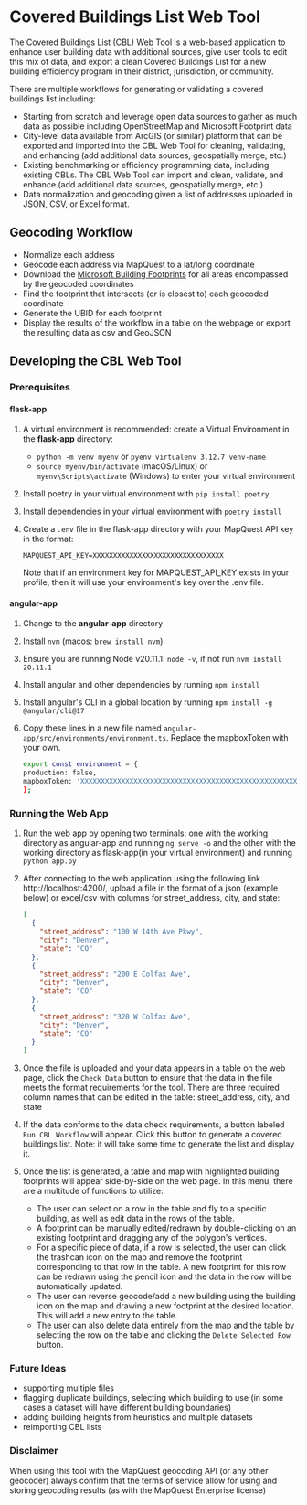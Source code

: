 # Covered Buildings List Web Tool

The Covered Buildings List (CBL) Web Tool is a web-based application to enhance user building data with additional sources, give user tools to edit this mix of data, and export a clean Covered Buildings List for a new building efficiency program in their district, jurisdiction, or community.

There are multiple workflows for generating or validating a covered buildings list including:

* Starting from scratch and leverage open data sources to gather as much data as possible including OpenStreetMap and Microsoft Footprint data
* City-level data available from ArcGIS (or similar) platform that can be exported and imported into the CBL Web Tool for cleaning, validating, and enhancing (add additional data sources, geospatially merge, etc.)
* Existing benchmarking or efficiency programming data, including existing CBLs. The CBL Web Tool can import and clean, validate, and enhance (add additional data sources, geospatially merge, etc.)
* Data normalization and geocoding given a list of addresses uploaded in JSON, CSV, or Excel format.


## Geocoding Workflow

* Normalize each address
* Geocode each address via MapQuest to a lat/long coordinate
* Download the [Microsoft Building Footprints](https://github.com/microsoft/GlobalMLBuildingFootprints/) for all areas encompassed by the geocoded coordinates
* Find the footprint that intersects (or is closest to) each geocoded coordinate
* Generate the UBID for each footprint
* Display the results of the workflow in a table on the webpage or export the resulting data as csv and GeoJSON

## Developing the CBL Web Tool

### Prerequisites

#### flask-app

1. A virtual environment is recommended: create a Virtual Environment in the **flask-app** directory:
    * `python -m venv myenv` or `pyenv virtualenv 3.12.7 venv-name`
    * `source myenv/bin/activate` (macOS/Linux) or `myenv\Scripts\activate` (Windows) to enter your virtual environment
1. Install poetry in your virtual environment with `pip install poetry`
1. Install dependencies in your virtual environment with `poetry install`
1. Create a `.env` file in the flask-app directory with your MapQuest API key in the format:

    ```dotenv
    MAPQUEST_API_KEY=XXXXXXXXXXXXXXXXXXXXXXXXXXXXXXXX
    ```

   Note that if an environment key for MAPQUEST_API_KEY exists in your profile, then it will use your environment's key over the .env file.

#### angular-app

1. Change to the **angular-app** directory
1. Install `nvm` (macos: `brew install nvm`)
1. Ensure you are running Node v20.11.1: `node -v`, if not run `nvm install 20.11.1`
1. Install angular and other dependencies by running `npm install`
1. Install angular's CLI in a global location by running `npm install -g @angular/cli@17`
1. Copy these lines in a new file named `angular-app/src/environments/environment.ts`. Replace the mapboxToken with your own.

    ```bash
    export const environment = {
    production: false,
    mapboxToken: 'XXXXXXXXXXXXXXXXXXXXXXXXXXXXXXXXXXXXXXXXXXXXXXXXXXXXXXXXXXXXXXXXXXXXXXXXXXXXXXXXXXXXXXXXXXXXX'
   };
    ```


### Running the Web App

1. Run the web app by opening two terminals: one with the working directory as angular-app and running `ng serve -o` and the other with the working directory as flask-app(in your virtual environment) and running `python app.py`
1. After connecting to the web application using the following link http://localhost:4200/, upload a file in the format of a json (example below) or excel/csv with columns for street_address, city, and state:

    ```json
    [
      {
        "street_address": "100 W 14th Ave Pkwy",
        "city": "Denver",
        "state": "CO"
      },
      {
        "street_address": "200 E Colfax Ave",
        "city": "Denver",
        "state": "CO"
      },
      {
        "street_address": "320 W Colfax Ave",
        "city": "Denver",
        "state": "CO"
      }
    ]
    ```

2. Once the file is uploaded and your data appears in a table on the web page, click the `Check Data` button to ensure that the data in the file meets the format requirements for the tool.
   There are three required column names that can be edited in the table: street_address, city, and state
3. If the data conforms to the data check requirements, a button labeled `Run CBL Workflow` will appear. Click this button to generate a covered buildings list. Note: it will take some time to generate the list and display it.
4. Once the list is generated, a table and map with highlighted building footprints will appear side-by-side on the web page. In this menu, there are a multitude of functions to utilize:

   * The user can select on a row in the table and fly to a specific building, as well as edit data in the rows of the table.
   * A footprint can be manually edited/redrawn by double-clicking on an existing footprint and dragging any of the polygon's vertices.
   * For a specific piece of data, if a row is selected, the user can click the trashcan icon on the map and remove the footprint corresponding to that row in the table. A new footprint for this row can be redrawn using the pencil icon and the data in the row will be automatically updated.
   * The user can reverse geocode/add a new building using the building icon on the map and drawing a new footprint at the desired location. This will add a new entry to the table.
   * The user can also delete data entirely from the map and the table by selecting the row on the table and clicking the `Delete Selected Row` button.

### Future Ideas

- supporting multiple files
- flagging duplicate buildings, selecting which building to use (in some cases a dataset will have different building boundaries)
- adding building heights from heuristics and multiple datasets
- reimporting CBL lists

### Disclaimer

When using this tool with the MapQuest geocoding API (or any other geocoder) always confirm that the terms of service allow for using and storing geocoding results (as with the MapQuest Enterprise license)
